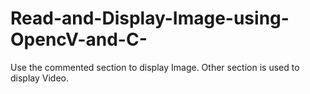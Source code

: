 # Read-and-Display-Image-using-OpencV-and-C-

Use the commented section to display Image.
Other section is used to display Video.
